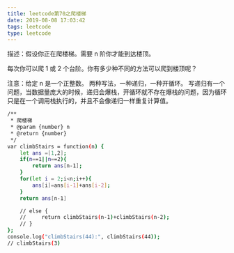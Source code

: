 ```yaml
---
title: leetcode第70之爬楼梯
date: 2019-08-08 17:03:42
tags: leetcode
type: leetcode
---
```


描述：假设你正在爬楼梯。需要 n 阶你才能到达楼顶。

每次你可以爬 1 或 2 个台阶。你有多少种不同的方法可以爬到楼顶呢？

注意：给定 n 是一个正整数。
两种写法，一种递归，一种开循环。
写递归有一个问题，当数据量庞大的时候，递归会爆栈，开循环就不存在爆栈的问题，因为循环只是在一个调用栈执行的，并且不会像递归一样重复计算值。
<!-- more -->
```bash
/**
 * 爬楼梯
 * @param {number} n
 * @return {number}
 */
var climbStairs = function(n) {
    let ans =[1,2];
    if(n==1||n==2){
        return ans[n-1];
    }
    for(let i = 2;i<n;i++){
        ans[i]=ans[i-1]+ans[i-2];
    }
    return ans[n-1]

    // else {
    //     return climbStairs(n-1)+climbStairs(n-2);
    // }
};
console.log("climbStairs(44):", climbStairs(44));
// climbStairs(3)
```
